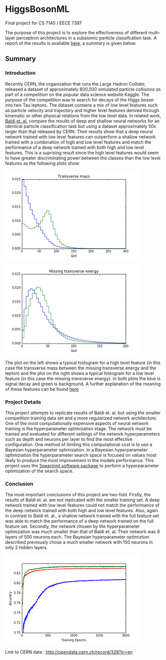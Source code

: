 # HiggsBosonML
Final project for CS 7140 / EECE 7397

The purpose of this project is to explore the effectiveness of different multi-layer perceptron architectures in a subatomic particle classifcation task.  A report of the results is available [here](https://github.com/jgartman/HiggsBosonML/blob/master/final_paper/final_paper.pdf), a summary is given below.

## Summary

### Introduction
Recently CERN, the organization that runs the Large Hadron Collider, released a dataset of approximately 800,000 simulated particle collisions as part of a competition on the popular data science website Kaggle.  The purpose of the competition was to search for decays of the Higgs boson into two Tau leptons.  The dataset contains a mix of low level features such as particle velocity and trajectory and higher level features derived through kinematic or other physical relations from the low level data. In related work, [Baldi et. al.](https://arxiv.org/pdf/1410.3469.pdf) compare the results of deep and shallow neural networks for an identical particle classification task but using a dataset approximately 50x larger than that released by CERN.  Their results show that a deep neural network trained with low level features can outperform a shallow network trained with a combination of high and low level features and match the performance of a deep network trained with both high and low level features.  This is a suprising result since the high level features would seem to have greater discriminating power between the classes than the low level features as the following plots show:

![plot](https://github.com/jgartman/HiggsBosonML/blob/master/plots/DER_mass_transverse_met_lep.png)

![plot](https://github.com/jgartman/HiggsBosonML/blob/master/plots/PRI_met.png)

The plot on the left shows a typical histogram for a high level feature (in this case the transverse mass between the missing transverse energy and the lepton) and the plot on the right shows a typical histogram for a low level feature (in this case the missing transverse energy).  In both plots the blue is signal decay and green is background.  A further explanation of the meaning of these features can be found [here](http://proceedings.mlr.press/v42/cowa14.pdf)

### Project Details
This project attempts to replicate results of Baldi et. al. but using the smaller competition training data set and a more regularized network architecture.  One of the most computationally expensive aspects of neural network training is the hyperparameter optimization stage.  The network must be trained and evaluated for different settings of the network hyperparameters such as depth and neurons per layer to find the most effective configuration.  One method of limiting this computational cost is to use a Bayesian hyperparameter optimization.  In a Bayesian hyperparameter optimiziation the hyperparameter search space is focused on values most likely to produce the most improvement in the models performance.  This project uses the [Spearmint software package](https://github.com/JasperSnoek/spearmint) to perform a hyperparameter optimization of the search space.

### Conclusion
The most important conclusions of this project are two-fold.  Firstly, the results of Baldi et. al. are not replicated with the smaller training set.  A deep network trained with low level features could not match the performance of the deep network trained with both high and low level features.  Also, again in contrast to Baldi et. al., a shallow network trained with the full feature set was able to match the performance of a deep network trained on the full feature set. Secondly, the network chosen by the hyperparameter optimization was much smaller than that of Baldi et. al.  Their network was 8 layers of 500 neurons each.  The Bayesian hyperparameter optimiztion described previously chose a much smaller network with 150 neurons in only 2 hidden layers.

![plot](https://github.com/jgartman/HiggsBosonML/blob/master/plots/accuracy.png)

Link to CERN data : http://opendata.cern.ch/record/328?ln=en

